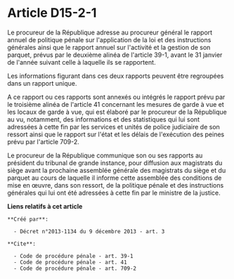 # Article D15-2-1

Le procureur de la République adresse au procureur général le rapport annuel de politique pénale sur l'application de la loi
et des instructions générales ainsi que le rapport annuel sur l'activité et la gestion de son parquet, prévus par le deuxième
alinéa de l'article 39-1, avant le 31 janvier de l'année suivant celle à laquelle ils se rapportent. 

Les informations figurant dans ces deux rapports peuvent être regroupées dans un rapport unique. 

A ce rapport ou ces rapports sont annexés ou intégrés le rapport prévu par le troisième alinéa de l'article 41 concernant les
mesures de garde à vue et les locaux de garde à vue, qui est élaboré par le procureur de la République au vu, notamment, des
informations et des statistiques qui lui sont adressées à cette fin par les services et unités de police judiciaire de son
ressort ainsi que le rapport sur l'état et les délais de l'exécution des peines prévu par l'article 709-2.

Le procureur de la République communique son ou ses rapports au président du tribunal de grande instance, pour diffusion aux
magistrats du siège avant la prochaine assemblée générale des magistrats du siège et du parquet au cours de laquelle il
informe cette assemblée des conditions de mise en œuvre, dans son ressort, de la politique pénale et des instructions
générales qui lui ont été adressées à cette fin par le ministre de la justice.

**Liens relatifs à cet article**

	**Créé par**:

	  - Décret n°2013-1134 du 9 décembre 2013 - art. 3

	**Cite**:

	  - Code de procédure pénale - art. 39-1
	  - Code de procédure pénale - art. 41
	  - Code de procédure pénale - art. 709-2
